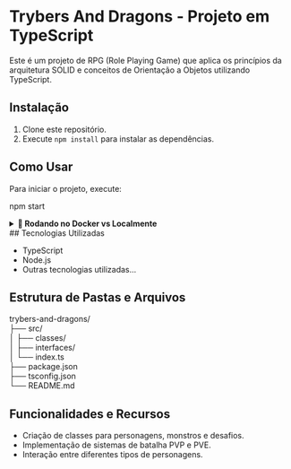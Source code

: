 # Trybers And Dragons - Projeto em TypeScript

Este é um projeto de RPG (Role Playing Game) que aplica os princípios da arquitetura SOLID e conceitos de Orientação a Objetos utilizando TypeScript.

## Instalação

1. Clone este repositório.
2. Execute `npm install` para instalar as dependências.

## Como Usar

Para iniciar o projeto, execute:

npm start

<details>
  <summary><strong>🐋 Rodando no Docker vs Localmente</strong></summary><br />
  
  ## Com Docker

  > Rode o serviço `node` com o comando `docker-compose up -d`.
  - Esse serviço irá inicializar um container chamado `trybers_and_dragons`.
  - A partir daqui você pode rodar o container `trybers_and_dragons` via CLI ou abri-lo no VS Code.

  > Use o comando `docker exec -it trybers_and_dragons bash`.
  - Ele te dará acesso ao terminal interativo do container criado pelo compose, que está rodando em segundo plano.

  > Instale as dependências [**Caso existam**] com `npm install`
  
  ⚠ Atenção ⚠ Caso opte por utilizar o Docker, **TODOS** os comandos disponíveis no `package.json` (npm start, npm test, npm run dev, ...) devem ser executados **DENTRO** do container, ou seja, no terminal que aparece após a execução do comando `docker exec` citado acima. 


✨ **Dica:** A extensão `Remote - Containers` (que estará na seção de extensões recomendadas do VS Code) é indicada para que você possa desenvolver sua aplicação no container Docker direto no VS Code, como você faz com seus arquivos locais.


---
  
  ## Sem Docker
  
  > Instale as dependências [**Caso existam**] com `npm install`
  
  ✨ **Dica:** Para rodar o projeto desta forma, obrigatoriamente você deve ter o `node` instalado em seu computador.

  <br/>
</details>
## Tecnologias Utilizadas

- TypeScript
- Node.js
- Outras tecnologias utilizadas...

## Estrutura de Pastas e Arquivos

trybers-and-dragons/<br />
├── src/<br />
│ ├── classes/<br />
│ ├── interfaces/<br />
│ └── index.ts<br />
├── package.json<br />
├── tsconfig.json<br />
└── README.md<br />


## Funcionalidades e Recursos

- Criação de classes para personagens, monstros e desafios.
- Implementação de sistemas de batalha PVP e PVE.
- Interação entre diferentes tipos de personagens.